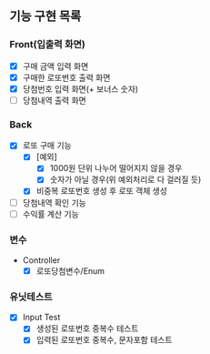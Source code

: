 ## 기능 구현 목록

### Front(입출력 화면)
- [x] 구매 금액 입력 화면
- [x] 구매한 로또번호 출력 화면
- [x] 당첨번호 입력 화면(+ 보너스 숫자)
- [ ] 당첨내역 출력 화면 

### Back
- [x] 로또 구매 기능
  - [x] [예외]
    - [x] 1000원 단위 나누어 떨어지지 않을 경우
    - [x] 숫자가 아닐 경우(위 예외처리로 다 걸러질 듯)
  - [x] 비중복 로또번호 생성 후 로또 객체 생성
- [ ] 당첨내역 확인 기능
- [ ] 수익률 계산 기능

### 변수
- Controller
  - [x] 로또당첨변수/Enum

### 유닛테스트
- [x] Input Test
  - [x] 생성된 로또번호 중복수 테스트
  - [x] 입력된 로또번호 중복수, 문자포함 테스트